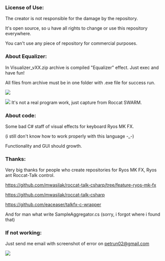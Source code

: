 ### License of Use:
  The creator is not responsible for the damage by the repository.
  
  It's open source, so u have all rights to change or use this repository everywhere.
  
  You can't use any piece of repository for commercial purposes.

### About Equalizer:
  In Visualizer_vXX.zip archive is compiled "Equalizer" effect. Just exec and have fun!
  
  All files from archive must be in one folder with .exe file for success run.
  
  ![](https://github.com/Gig4but/RyosMKFXVisualizer/blob/master/Visualizer.jpg)
  
  ![](https://github.com/Gig4but/RyosMKFXVisualizer/blob/master/Equailizer.gif)
  It's not a real program work, just capture from Roccat SWARM.

### About code:
  Some bad C# staff of visual effects for keyboard Ryos MK FX.
  
  (i still don't know how to work properly with this language -_-)
  
  Functionality and GUI should growth.

### Thanks:
  Very big thanks for people who create repositories for Ryos MK FX, Ryos ant Roccat-Talk control.
  
  https://github.com/mwasilak/roccat-talk-csharp/tree/feature-ryos-mk-fx
  
  https://github.com/mwasilak/roccat-talk-csharp
  
  https://github.com/eaceaser/talkfx-c-wrapper
  
  And for man what write SampleAggregator.cs (sorry, i forgot where i found that)
  
### If not working:
  
  Just send me email with screenshot of error on petrun02@gmail.com

  ![](https://github.com/Gig4but/RyosMKFXVisualizer/blob/master/meme.jpg)
